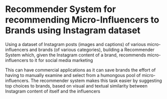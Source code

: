 # Recommender System for recommending Micro-Influencers to Brands using Instagram dataset

Using a dataset of Instagram posts (images and captions) of various micro-influencers and brands (of various categories), building a Recommender System which, given the Instagram content of a brand, recommends micro-influencers to it for social media marketing  

This can have commercial applications as it can save brands the effort of having to manually examine and select from a humongous pool of micro-influencers. The recommender system makes this task easier by suggesting top choices to brands, based on visual and textual similarity between Instagram content of itself and the influencers
